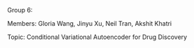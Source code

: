 Group 6: 

Members: Gloria Wang, Jinyu Xu, Neil Tran, Akshit Khatri

Topic: Conditional Variational Autoencoder for Drug Discovery
